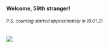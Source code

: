 #### Welcome, 59th stranger!

###### <sup>P.S. counting started approximately in 10.01.21</sup>

<img src="https://kraftwerk28.pp.ua/vcnt.png"></img>
